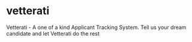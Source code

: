 # vetterati
Vetterati - A one of a kind Applicant Tracking System. Tell us your dream candidate and let Vetterati do the rest

